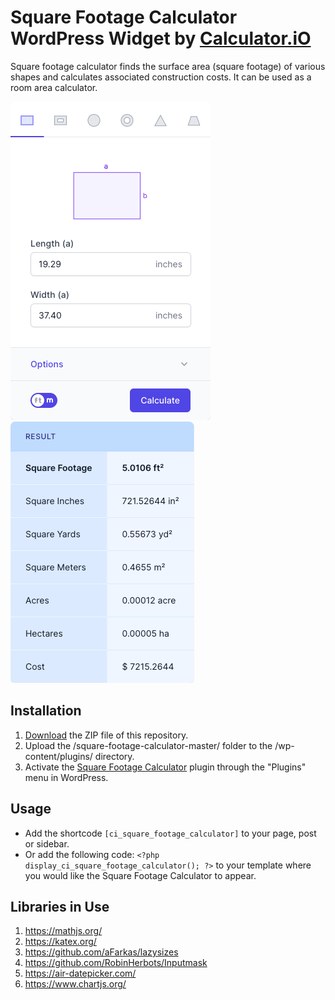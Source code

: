 # Square Footage Calculator WordPress Widget by [Calculator.iO](https://www.calculator.io/ "Calculator.iO Homepage")

Square footage calculator finds the surface area (square footage) of various shapes and calculates associated construction costs. It can be used as a room area calculator.

![Square Footage Calculator Input Form](/assets/images/screenshot-1.png "Square Footage Calculator Input Form")
![Square Footage Calculator Calculation Results](/assets/images/screenshot-2.png "Square Footage Calculator Calculation Results")

## Installation

1. [Download](https://github.com/pub-calculator-io/age-calculator/archive/refs/heads/master.zip) the ZIP file of this repository.
2. Upload the /square-footage-calculator-master/ folder to the /wp-content/plugins/ directory.
3. Activate the [Square Footage Calculator](https://www.calculator.io/square-footage-calculator/ "Square Footage Calculator Homepage") plugin through the "Plugins" menu in WordPress.

## Usage
* Add the shortcode `[ci_square_footage_calculator]` to your page, post or sidebar.
* Or add the following code: `<?php display_ci_square_footage_calculator(); ?>` to your template where you would like the Square Footage Calculator to appear.

## Libraries in Use
1. https://mathjs.org/
2. https://katex.org/
3. https://github.com/aFarkas/lazysizes
4. https://github.com/RobinHerbots/Inputmask
5. https://air-datepicker.com/
6. https://www.chartjs.org/
